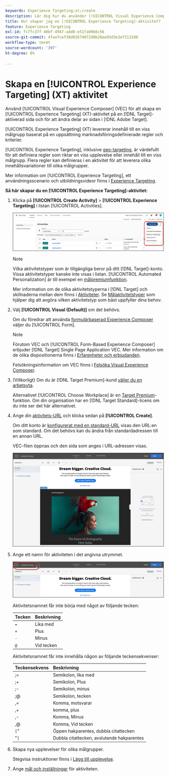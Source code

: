 ```yaml
---
keywords: Experience Targeting;xt;create
description: Lär dig hur du använder [!UICONTROL Visual Experience Composer] (VEC) i [!DNL Adobe Target]  för att skapa en [!UICONTROL Experience Targeting]-aktivitet (XT).
title: Hur skapar jag en [!UICONTROL Experience Targeting]-aktivitet?
feature: Experience Targeting
exl-id: fc7fc37f-40bf-4947-a4d0-e51fa09b6c56
source-git-commit: 4faafcef38d02674072d8b20ae03d3e2ef2115d6
workflow-type: tm+mt
source-wordcount: '397'
ht-degree: 0%

---
```


# Skapa en [!UICONTROL Experience Targeting] (XT) aktivitet

Använd [!UICONTROL Visual Experience Composer] (VEC) för att skapa en [!UICONTROL Experience Targeting] (XT)-aktivitet på en [!DNL Target]-aktiverad sida och för att ändra delar av sidan i [!DNL Adobe Target].

[!UICONTROL Experience Targeting] (XT) levererar innehåll till en viss målgrupp baserat på en uppsättning marknadsföringsdefinierade regler och kriterier.

[!UICONTROL Experience Targeting], inklusive [geo-targeting](/help/main/c-target/c-audiences/c-target-rules/geo.md), är värdefullt för att definiera regler som riktar en viss upplevelse eller innehåll till en viss målgrupp. Flera regler kan definieras i en aktivitet för att leverera olika innehållsvariationer till olika målgrupper.

Mer information om [!UICONTROL Experience Targeting], ett användningsscenario och utbildningsvideor finns i [Experience Targeting](/help/main/c-activities/t-experience-target/experience-target.md).

**Så här skapar du en [!UICONTROL Experience Targeting]-aktivitet:**

1. Klicka på **[!UICONTROL Create Activity]** > **[!UICONTROL Experience Targeting]** i listan [!UICONTROL Activities].

   ![Skapa aktivitet > Upplevelsemål](/help/main/c-activities/t-experience-target/t-xt-create/assets/xt_select-1.png)

   >[!NOTE]
   >
   >Vilka aktivitetstyper som är tillgängliga beror på ditt [!DNL Target]-konto. Vissa aktivitetstyper kanske inte visas i listan. [!UICONTROL Automated Personalization] är till exempel en [målpremiumfunktion](/help/main/c-intro/intro.md#premium).
   >
   >Mer information om de olika aktivitetstyperna i [!DNL Target] och skillnaderna mellan dem finns i [Aktiviteter](/help/main/c-activities/activities.md#concept_D317A95A1AB54674BA7AB65C7985BA03). Se [Målaktivitetstyper](/help/main/c-activities/target-activities-guide.md) som hjälper dig att avgöra vilken aktivitetstyp som bäst uppfyller dina behov.

1. Välj **[!UICONTROL Visual (Default)]** om det behövs.

   Om du föredrar att använda [formulärbaserad Experience Composer](/help/main/c-experiences/form-experience-composer.md) väljer du [!UICONTROL Form].

   >[!NOTE]
   >
   >Förutom VEC och [!UICONTROL Form-Based Experience Composer] erbjuder [!DNL Target] Single Page Application VEC. Mer information om de olika dispositionerna finns i [Erfarenheter och erbjudanden](/help/main/c-experiences/experiences.md).
   >
   >Felsökningsinformation om VEC finns i [Felsöka Visual Experience Composer](/help/main/c-experiences/c-visual-experience-composer/r-troubleshoot-composer/troubleshoot-composer.md).

1. (Villkorligt) Om du är [!DNL Target Premium]-kund [väljer du en arbetsyta](/help/main/administrating-target/c-user-management/property-channel/property-channel.md).

   Alternativet [!UICONTROL Choose Workplace] är en [Target Premium](/help/main/c-intro/intro.md)-funktion. Om din organisation har en [!DNL Target Standard]-licens om du inte ser det här alternativet.

1. Ange din [aktivitets-URL](/help/main/c-activities/t-experience-target/t-xt-create/xt-activity-url.md#concept_D28549AAA0A14E3BB5F05F32BE8ABC90) och klicka sedan på **[!UICONTROL Create]**.

   Om ditt konto är [konfigurerat med en standard-URL](/help/main/administrating-target/visual-experience-composer-set-up.md) visas den URL:en som standard. Om det behövs kan du ändra från standardadressen till en annan URL.

   VEC-filen öppnas och den sida som anges i URL-adressen visas.

   ![Upplev målaktiviteter i VEC](/help/main/c-activities/t-experience-target/t-xt-create/assets/xt-in-vec.png)

1. Ange ett namn för aktiviteten i det angivna utrymmet.

   ![Namnfält](/help/main/c-activities/t-experience-target/t-xt-create/assets/xt_name-new.png)

   Aktivitetsnamnet får inte börja med något av följande tecken:

   | Tecken | Beskrivning |
   |--- |--- |
   | `=` | Lika med |
   | `+` | Plus |
   | `-` | Minus |
   | `@` | Vid tecken |

   Aktivitetsnamnet får inte innehålla någon av följande teckensekvenser:

   | Teckensekvens | Beskrivning |
   |--- |--- |
   | ;= | Semikolon, lika med |
   | ;+ | Semikolon, Plus |
   | ;- | Semikolon, minus |
   | ;@ | Semikolon, tecken |
   | ,= | Komma, motsvarar |
   | ,+ | komma, plus |
   | ,- | Komma, Minus |
   | ,@ | Komma, Vid tecken |
   | `[`&quot; | Öppen hakparentes, dubbla citattecken |
   | &quot;`]` | Dubbla citattecken, avslutande hakparentes |

1. Skapa nya upplevelser för olika målgrupper.

   Stegvisa instruktioner finns i [Lägg till upplevelse](/help/main/c-activities/t-experience-target/t-xt-create/xt-add-experience.md).

1. Ange [mål och inställningar](/help/main/c-activities/t-experience-target/t-xt-create/xt-goals-and-settings.md#reference_B25389FD6F3A4989801E740364B089CC) för aktiviteten.
